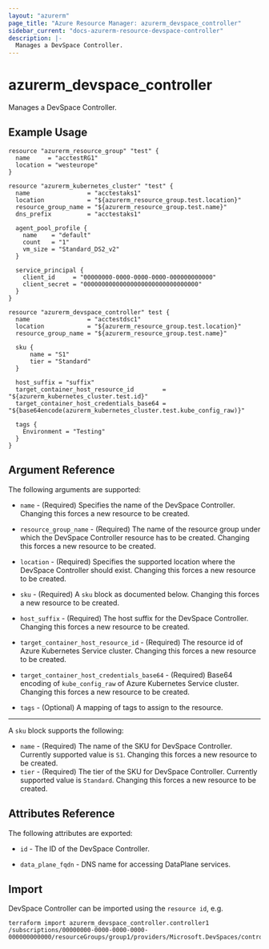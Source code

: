 ```yaml
---
layout: "azurerm"
page_title: "Azure Resource Manager: azurerm_devspace_controller"
sidebar_current: "docs-azurerm-resource-devspace-controller"
description: |-
  Manages a DevSpace Controller.
---
```


# azurerm_devspace_controller

Manages a DevSpace Controller.

## Example Usage

```hcl
resource "azurerm_resource_group" "test" {
  name     = "acctestRG1"
  location = "westeurope"
}

resource "azurerm_kubernetes_cluster" "test" {
  name                = "acctestaks1"
  location            = "${azurerm_resource_group.test.location}"
  resource_group_name = "${azurerm_resource_group.test.name}"
  dns_prefix          = "acctestaks1"

  agent_pool_profile {
    name    = "default"
    count   = "1"
    vm_size = "Standard_DS2_v2"
  }

  service_principal {
    client_id     = "00000000-0000-0000-0000-000000000000"
    client_secret = "00000000000000000000000000000000"
  }
}

resource "azurerm_devspace_controller" test {
  name                = "acctestdsc1"
  location            = "${azurerm_resource_group.test.location}"
  resource_group_name = "${azurerm_resource_group.test.name}"

  sku {
      name = "S1"
      tier = "Standard"
  }

  host_suffix = "suffix"
  target_container_host_resource_id        = "${azurerm_kubernetes_cluster.test.id}"
  target_container_host_credentials_base64 = "${base64encode(azurerm_kubernetes_cluster.test.kube_config_raw)}"

  tags {
    Environment = "Testing"
  }
}
```

## Argument Reference

The following arguments are supported:

* `name` - (Required) Specifies the name of the DevSpace Controller. Changing this forces a new resource to be created.

* `resource_group_name` - (Required) The name of the resource group under which the DevSpace Controller resource has to be created. Changing this forces a new resource to be created.

* `location` - (Required) Specifies the supported location where the DevSpace Controller should exist. Changing this forces a new resource to be created.

* `sku` - (Required) A `sku` block as documented below. Changing this forces a new resource to be created.

* `host_suffix` - (Required) The host suffix for the DevSpace Controller. Changing this forces a new resource to be created.

* `target_container_host_resource_id` - (Required) The resource id of Azure Kubernetes Service cluster. Changing this forces a new resource to be created.

* `target_container_host_credentials_base64` - (Required) Base64 encoding of `kube_config_raw` of Azure Kubernetes Service cluster. Changing this forces a new resource to be created.

* `tags` - (Optional) A mapping of tags to assign to the resource.

---

A `sku` block supports the following:

* `name` - (Required) The name of the SKU for DevSpace Controller. Currently supported value is `S1`. Changing this forces a new resource to be created.
* `tier` - (Required) The tier of the SKU for DevSpace Controller. Currently supported value is `Standard`. Changing this forces a new resource to be created.

## Attributes Reference

The following attributes are exported:

* `id` - The ID of the DevSpace Controller.

* `data_plane_fqdn` - DNS name for accessing DataPlane services.

## Import

DevSpace Controller can be imported using the `resource id`, e.g.

```shell
terraform import azurerm_devspace_controller.controller1 /subscriptions/00000000-0000-0000-0000-000000000000/resourceGroups/group1/providers/Microsoft.DevSpaces/controllers/controller1Name
```
